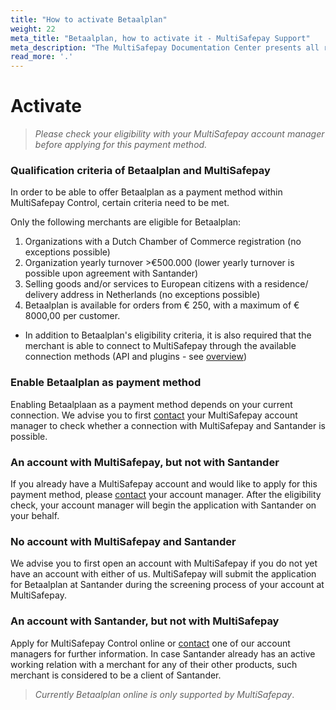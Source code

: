 ```yaml
---
title: "How to activate Betaalplan"
weight: 22
meta_title: "Betaalplan, how to activate it - MultiSafepay Support"
meta_description: "The MultiSafepay Documentation Center presents all relevant information about our Plugins and API. You can also find support pages for Payment Methods, Tools and General Questions as well as the contact details of our Support and Integration Teams."
read_more: '.'
---
```

# Activate
>_Please check your eligibility with your MultiSafepay account manager before applying for this payment method._

### Qualification criteria of Betaalplan and MultiSafepay

In order to be able to offer Betaalplan as a payment method within MultiSafepay Control, certain criteria need to be met.

Only the following merchants are eligible for Betaalplan:

1. Organizations with a Dutch Chamber of Commerce registration (no exceptions possible)
2. Organization yearly turnover >€500.000 (lower yearly turnover is possible upon agreement with Santander)
3. Selling goods and/or services to European citizens with a residence/ delivery address in Netherlands (no exceptions possible)
4. Betaalplan is available for orders from € 250, with a maximum of € 8000,00 per customer.

* In addition to Betaalplan's eligibility criteria, it is also required that the merchant is able to connect to MultiSafepay through the available connection methods (API and plugins - see [overview](https://docs.multisafepay.com/))

### Enable Betaalplan as payment method

Enabling Betaalplaan as a payment method depends on your current connection. We advise you to first [contact](<mailto:sales@multisafepay.com>) your MultiSafepay account manager to check whether a connection with MultiSafepay and Santander is possible.

### An account with MultiSafepay, but not with Santander

If you already have a MultiSafepay account and would like to apply for this payment method, please [contact](<mailto:sales@multisafepay.com>) your account manager. After the eligibility check, your account manager will begin the application with Santander on your behalf.

### No account with MultiSafepay and Santander

We advise you to first open an account with MultiSafepay if you do not yet have an account with either of us. MultiSafepay will submit the application for Betaalplan at Santander during the screening process of your account at MultiSafepay.

### An account with Santander, but not with MultiSafepay

Apply for MultiSafepay Control online or [contact](<mailto:sales@multisafepay.com>) one of our account managers for further information.
In case Santander already has an active working relation with a merchant for any of their other products, such merchant is considered to be a client of Santander.

>_Currently Betaalplan online is only supported by MultiSafepay_.
